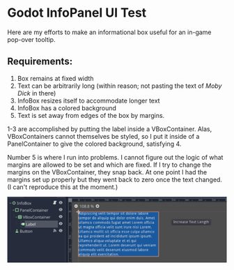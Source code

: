 # Godot InfoPanel UI Test

Here are my efforts to make an informational box useful for an in-game pop-over tooltip. 

## Requirements:
1. Box remains at fixed width
2. Text can be arbitrarily long (within reason; not pasting the text of _Moby Dick_ in there)
3. InfoBox resizes itself to accommodate longer text
4. InfoBox has a colored background
5. Text is set away from edges of the box by margins.

1-3 are accomplished by putting the label inside a VBoxContainer. Alas, VBoxContainers cannot themselves be styled, so I put it inside of a PanelContainer to give the colored background, satisfying 4.

Number 5 is where I run into problems. I cannot figure out the logic of what margins are allowed to be set and which are fixed. If I try to change the margins on the VBoxContainer, they snap back. At one point I had the margins set up properly but they went back to zero once the text changed. (I can't reproduce this at the moment.)

![Setup](https://raw.githubusercontent.com/sjml/godot-infobox-woes/main/screenshot.png) 
